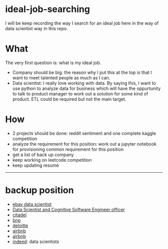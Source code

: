 # ideal-job-searching

I will be keep recording the way I search for an ideal job here in the way of data scientist way in this repo.

# What
The very first question is: what is my ideal job.
- Company should be big: the reason why I put this at the top is that I want to meet talented people as much as I can. 
- Data scientist: I really love working with data. By saying this, I want to use python to analyze data for business which will have the oppurtunity to talk to product manager to work out a solution for some kind of product. ETL could be required but not the main target.

# How
- 2 projects should be done: reddit sentiment and one complete kaggle competition
- analyze the requirement for this position: work out a jupyter notebook for provisioning common requirement for this position
- get a list of back up company
- keep working on leetcode competition 
- keep updating resumé


___
# backup position
- [ebay data scientist](https://jobs.ebayinc.com/job/-/-/403/4177488?source=CIS_Job%20Board%20-%20InDeed)
- [Data Scientist and Cognitive Software Engineer officer](https://statestreet.wd1.myworkdayjobs.com/en-US/Global/job/Hangzhou/Data-Scientist-and-Cognitive-Software-Engineer-officer_R-577439-1?source=APPLICANT_SOURCE-INDEED)
- [citadel](https://www.citadelsecurities.com/careers/details/quantitative-researcher-full-time/)
- [bnp](https://bnpparibasgt.taleo.net/careersection/gt/jobdetail.ftl?lang=en&src=JB-10800&job=GLO001618)
- [deloitte](https://cn.indeed.com/职位显示?jk=27ca69a8fd65a9d8&tk=1cag3kgl80u290l9&from=serp&vjs=3)
- [airbnb](https://zh.airbnb.com/careers/departments/position/1000516)
- [airbnb](https://zh.airbnb.com/careers/departments/position/995420)
- [indeed](https://www.indeed.jobs/career/JobDetail/Data-Scientist/6420): data scientists
